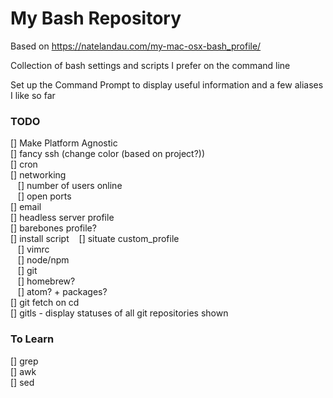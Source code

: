 # My Bash Repository
Based on https://natelandau.com/my-mac-osx-bash_profile/

Collection of bash settings and scripts I prefer on the command line

Set up the Command Prompt to display useful information and a few aliases I like so far

### TODO

[] Make Platform Agnostic  
[] fancy ssh (change color (based on project?))  
[] cron  
[] networking  
&nbsp;&nbsp; [] number of users online  
&nbsp;&nbsp; [] open ports  
[] email  
[] headless server profile  
[] barebones profile?  
[] install script
&nbsp;&nbsp; [] situate custom_profile  
&nbsp;&nbsp; [] vimrc  
&nbsp;&nbsp; [] node/npm  
&nbsp;&nbsp; [] git  
&nbsp;&nbsp; [] homebrew?  
&nbsp;&nbsp; [] atom? + packages?  
[] git fetch on cd  
[] gitls - display statuses of all git repositories shown

### To Learn
[] grep  
[] awk  
[] sed  
